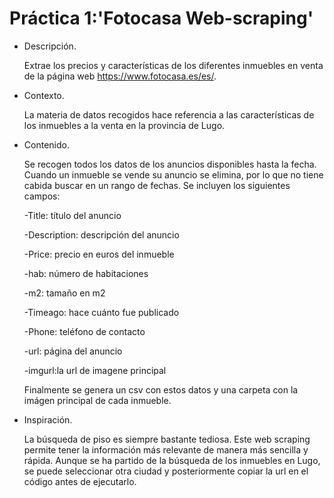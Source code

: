 
# Práctica 1:'Fotocasa Web-scraping'

- Descripción.

   Extrae los precios y características de los diferentes inmuebles en venta de la página web https://www.fotocasa.es/es/.

- Contexto.

   La materia de datos recogidos hace referencia a las características de los inmuebles a la venta en la provincia de Lugo.
   
- Contenido.

   Se recogen todos los datos de los anuncios disponibles hasta la fecha. Cuando un inmueble se vende su anuncio se elimina, por lo que   no tiene cabida buscar en un rango de fechas.
   Se incluyen los siguientes campos:
   
    -Title: título del anuncio
    
    -Description: descripción del anuncio
   
    -Price: precio en euros del inmueble
    
    -hab: número de habitaciones
    
    -m2: tamaño en m2
    
    -Timeago: hace cuánto fue publicado 
    
    -Phone: teléfono de contacto
    
    -url: página del anuncio
    
    -imgurl:la url de imagene principal
    
    Finalmente se genera un csv con estos datos y una carpeta con la imágen principal de cada inmueble.
    
- Inspiración.

   La búsqueda de piso es siempre bastante tediosa. Este web scraping permite tener la información más relevante de manera más sencilla y rápida. Aunque se ha partido de la búsqueda de los inmuebles en Lugo, se puede seleccionar otra ciudad y posteriormente copiar la url en el código antes de ejecutarlo.

   
